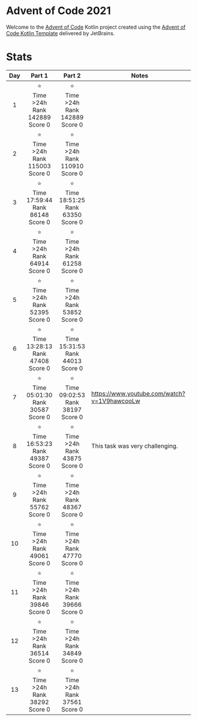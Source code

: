 # Advent of Code 2021

Welcome to the [Advent of Code](https://adventofcode.com) Kotlin project created using
the [Advent of Code Kotlin Template](https://github.com/kotlin-hands-on/advent-of-code-kotlin-template)
delivered by JetBrains.

# Stats

| Day |                       Part 1                       |                       Part 2                       | Notes                                       |
|:---:|:--------------------------------------------------:|:--------------------------------------------------:|---------------------------------------------|
|  1  |  ⭐ <br/> Time >24h <br/>Rank 142889<br/> Score 0   |  ⭐ <br/> Time >24h <br/>Rank 142889<br/> Score 0   ||
|  2  |  ⭐ <br/> Time >24h <br/>Rank 115003<br/> Score 0   |  ⭐ <br/> Time >24h <br/>Rank 110910<br/> Score 0   ||
|  3  | ⭐ <br/> Time 17:59:44 <br/>Rank 86148<br/> Score 0 | ⭐ <br/> Time 18:51:25 <br/>Rank 63350<br/> Score 0 ||
|  4  |   ⭐ <br/> Time >24h <br/>Rank 64914<br/> Score 0   |   ⭐ <br/> Time >24h <br/>Rank 61258<br/> Score 0   ||
|  5  |   ⭐ <br/> Time >24h <br/>Rank 52395<br/> Score 0   |   ⭐ <br/> Time >24h <br/>Rank 53852<br/> Score 0   ||
|  6  | ⭐ <br/> Time 13:28:13 <br/>Rank 47408<br/> Score 0 | ⭐ <br/> Time 15:31:53 <br/>Rank 44013<br/> Score 0 ||
|  7  | ⭐ <br/> Time 05:01:30 <br/>Rank 30587<br/> Score 0 | ⭐ <br/> Time 09:02:53 <br/>Rank 38197<br/> Score 0 | https://www.youtube.com/watch?v=1V9hawcooLw |
|  8  | ⭐ <br/> Time 16:53:23 <br/>Rank 49387<br/> Score 0 |   ⭐ <br/> Time >24h <br/>Rank 43875<br/> Score 0   | This task was very challenging.             |
|  9  |   ⭐ <br/> Time >24h <br/>Rank 55762<br/> Score 0   |   ⭐ <br/> Time >24h <br/>Rank 48367<br/> Score 0   |                                             |
| 10  |   ⭐ <br/> Time >24h <br/>Rank 49061<br/> Score 0   |   ⭐ <br/> Time >24h <br/>Rank 47770<br/> Score 0   |                                             |
| 11  |   ⭐ <br/> Time >24h <br/>Rank 39846<br/> Score 0   |   ⭐ <br/> Time >24h <br/>Rank 39666<br/> Score 0   |                                             |
| 12  |   ⭐ <br/> Time >24h <br/>Rank 36514<br/> Score 0   |   ⭐ <br/> Time >24h <br/>Rank 34849<br/> Score 0   |                                             |
| 13  |   ⭐ <br/> Time >24h <br/>Rank 38292<br/> Score 0   |   ⭐ <br/> Time >24h <br/>Rank 37561<br/> Score 0   |                                             |